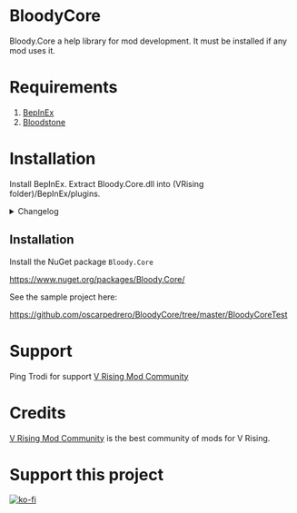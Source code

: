 # BloodyCore

Bloody.Core a help library for mod development. It must be installed if any mod uses it.

# Requirements

1. [BepInEx](https://thunderstore.io/c/v-rising/p/BepInEx/BepInExPack_V_Rising/)
2. [Bloodstone](https://thunderstore.io/c/v-rising/p/deca/Bloodstone/)

# Installation
Install BepInEx.
Extract Bloody.Core.dll into (VRising folder)/BepInEx/plugins.

<details>
<summary>Changelog</summary>

`1.2.3`
- Patch loading system changed because it caused incompatibilities

`1.2.2`
- Patch loading system changed because it caused incompatibilities

`1.2.1`
- Fixed errors with Item models

`1.2.0`
- versioning of the API and the rest of the functionalities to v1 
- Refactoring to be used as a framework.

`1.0.0`
- First version of Core
</details>

## Installation

Install the NuGet package `Bloody.Core`

https://www.nuget.org/packages/Bloody.Core/

See the sample project here: 

https://github.com/oscarpedrero/BloodyCore/tree/master/BloodyCoreTest

# Support

Ping Trodi for support [V Rising Mod Community](https://discord.gg/vrisingmods)

# Credits

[V Rising Mod Community](https://discord.gg/vrisingmods) is the best community of mods for V Rising.

# Support this project

[![ko-fi](https://ko-fi.com/img/githubbutton_sm.svg)](https://ko-fi.com/K3K8ENRQY)
